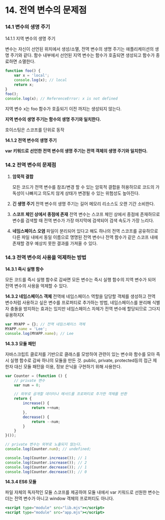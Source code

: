 # 14. 전역 변수의 문제점

### 14.1 변수의 생명 주기

14.1.1 지역 변수의 생명 주기

변수는 자신이 선언된 위치에서 생성/소멸, 전역 변수의 생명 주기는 애플리케이션의 생명 주기와 같다. 함수 내부에서 선언된 지역 변수는 함수가 호출되면 생성되고 함수가 종료하면 소멸한다.

```jsx
function foo() {
	var x = 'local';
	console.log(x); // local
	return x;
}
foo();
console.log(x); // ReferenceError: x is not defined
```

지역 변수 x는 foo 함수가 호출되기 이전 까지는 생성되지 않는다.

**지역 변수의 생명 주기는 함수의 생명 주기와 일치한다.**

호이스팅은 스코프를 단위로 동작

**14.1.2 전역 변수의 생명 주기**

**var 키워드로 선언한 전역 변수의 생명 주기는 전역 객체의 생명 주기와 일치한다.**

### 14.2 전역 변수의 문제점

1. **암묵적 결합**
    
    모든 코드가 전역 변수를 참조/변경 할 수 있는 암묵적 결합을 허용하므로 코드의 가독성이 나빠지고 의도치 않게 상태가 변경될 수 있는 위험성도 높아진다.
    
2. **긴 생명 주기**
전역 변수의 생명 주기는 길어 메모리 리소스도 오랜 기간 소비한다.
3. **스코프 체인 상에서 종점에 존재**
전역 변수는 스코프 체인 상에서 종점에 존재하므로 변수를 검색할 때 전역 변수가 가장 마지막에 검색되어 검색 속도가 가장 느리다.
4. **네임스페이스 오염**
파일이 분리되어 있다고 해도 하나의 전역 스코프를 공유하므로 다른 파일 내에서 동일 이름으로 명명된 전역 변수나 전역 함수가 같은 스코프 내에 존재할 경우 예상치 못한 결과를 가져올 수 있다.

### 14.3 전역 변수의 사용을 억제하는 방법

**14.3.1 즉시 실행 함수**

모든 코드를 즉시 실행 함수로 감싸면 모든 변수는 즉시 실행 함수의 지역 변수가 되어 전역 변수의 사용을 억제할 수 있다.

**14.3.2 네임스페이스 객체**
전역에 네임스페이스 역할을 담당할 객체를 생성하고 전역 변수처럼 사용하고 싶은 변수를 프로퍼티로 추가하는 방법, 네임스페이스를 분리해 식별자 충돌을 방지하는 효과는 있지만 네임스페이스 자체가 전역 변수에 할당되므로 그다지 유용하지X

```jsx
var MYAPP = {}; // 전역 네임스페이스 객체
MYAPP.name = 'Lee';
console.log(MYAPP.name); // Lee
```

**14.3.3 모듈 패턴**

자바스크립트 클로저를 기반으로 클래스를 모방하여 관련이 있는 변수와 함수를 모아 즉시 실행 함수로 감싸 하나의 모듈을 만든 것. public, private, protected등의 접근 제한자 대신 모듈 패턴을 이용, 정보 은닉을 구현하기 위해 사용한다.

```jsx
var Counter = (function () {
	// private 변수
	var num = 0;

	// 외부로 공개할 데이터나 메서드를 프로퍼티로 추가한 객체를 반환
	return {
		increase() {
			return ++num;
		},
		decrease() {
			return --num;
		}
	}
}());

// private 변수는 외부로 노출되지 않는다.
console.log(Counter.num); // undefined;

console.log(Counter.increase()); // 1
console.log(Counter.increase()); // 2
console.log(Counter.decrease()); // 1
console.log(Counter.decrease()); // 0
```

**14.3.4 ES6 모듈**

파일 자체의 독자적인 모듈 스코프를 제공하여 모듈 내에서 var 키워드로 선원한 변수는 더는 전역 변수가 아니고 window 객체의 프로퍼티도 아니다.

```jsx
<script type="module" src="lib.mjs"></script>
<script type="module" src="app.mjs"></script>
```